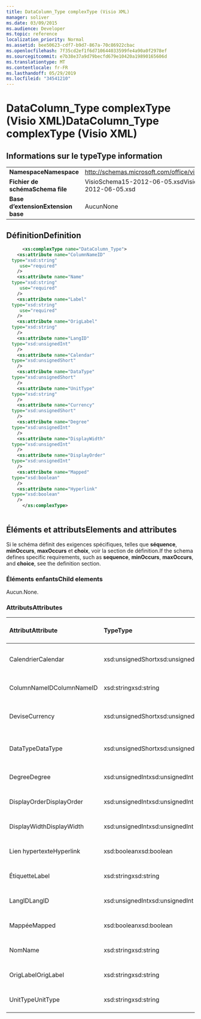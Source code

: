 ```yaml
---
title: DataColumn_Type complexType (Visio XML)
manager: soliver
ms.date: 03/09/2015
ms.audience: Developer
ms.topic: reference
localization_priority: Normal
ms.assetid: bee50623-cdf7-b9d7-867a-70c86922cbac
ms.openlocfilehash: 7f35cd2ef1f6d710644033599fe4a90a0f2978ef
ms.sourcegitcommit: e7b38e37a9d79becfd679e10420a19890165606d
ms.translationtype: MT
ms.contentlocale: fr-FR
ms.lasthandoff: 05/29/2019
ms.locfileid: "34541210"
---
```

# <a name="datacolumn_type-complextype-visio-xml"></a><span data-ttu-id="fe0f2-102">DataColumn_Type complexType (Visio XML)</span><span class="sxs-lookup"><span data-stu-id="fe0f2-102">DataColumn_Type complexType (Visio XML)</span></span>

## <a name="type-information"></a><span data-ttu-id="fe0f2-103">Informations sur le type</span><span class="sxs-lookup"><span data-stu-id="fe0f2-103">Type information</span></span>

|||
|:-----|:-----|
|<span data-ttu-id="fe0f2-104">**Namespace**</span><span class="sxs-lookup"><span data-stu-id="fe0f2-104">**Namespace**</span></span> <br/> |http://schemas.microsoft.com/office/visio/2011/1/core  <br/> |
|<span data-ttu-id="fe0f2-105">**Fichier de schéma**</span><span class="sxs-lookup"><span data-stu-id="fe0f2-105">**Schema file**</span></span> <br/> |<span data-ttu-id="fe0f2-106">VisioSchema15-2012-06-05.xsd</span><span class="sxs-lookup"><span data-stu-id="fe0f2-106">VisioSchema15-2012-06-05.xsd</span></span>  <br/> |
|<span data-ttu-id="fe0f2-107">**Base d’extension**</span><span class="sxs-lookup"><span data-stu-id="fe0f2-107">**Extension base**</span></span> <br/> |<span data-ttu-id="fe0f2-108">Aucun</span><span class="sxs-lookup"><span data-stu-id="fe0f2-108">None</span></span>  <br/> |
   
## <a name="definition"></a><span data-ttu-id="fe0f2-109">Définition</span><span class="sxs-lookup"><span data-stu-id="fe0f2-109">Definition</span></span>

```XML
      <xs:complexType name="DataColumn_Type">
    <xs:attribute name="ColumnNameID"
  type="xsd:string"
     use="required"
    />
    <xs:attribute name="Name"
  type="xsd:string"
     use="required"
    />
    <xs:attribute name="Label"
  type="xsd:string"
     use="required"
    />
    <xs:attribute name="OrigLabel"
  type="xsd:string"
    />
    <xs:attribute name="LangID"
  type="xsd:unsignedInt"
    />
    <xs:attribute name="Calendar"
  type="xsd:unsignedShort"
    />
    <xs:attribute name="DataType"
  type="xsd:unsignedShort"
    />
    <xs:attribute name="UnitType"
  type="xsd:string"
    />
    <xs:attribute name="Currency"
  type="xsd:unsignedShort"
    />
    <xs:attribute name="Degree"
  type="xsd:unsignedInt"
    />
    <xs:attribute name="DisplayWidth"
  type="xsd:unsignedInt"
    />
    <xs:attribute name="DisplayOrder"
  type="xsd:unsignedInt"
    />
    <xs:attribute name="Mapped"
  type="xsd:boolean"
    />
    <xs:attribute name="Hyperlink"
  type="xsd:boolean"
    />
      </xs:complexType>
      
```

## <a name="elements-and-attributes"></a><span data-ttu-id="fe0f2-110">Éléments et attributs</span><span class="sxs-lookup"><span data-stu-id="fe0f2-110">Elements and attributes</span></span>

<span data-ttu-id="fe0f2-111">Si le schéma définit des exigences spécifiques, telles que **séquence**, **minOccurs**, **maxOccurs** et **choix**, voir la section de définition.</span><span class="sxs-lookup"><span data-stu-id="fe0f2-111">If the schema defines specific requirements, such as **sequence**, **minOccurs**, **maxOccurs**, and **choice**, see the definition section.</span></span> 
  
### <a name="child-elements"></a><span data-ttu-id="fe0f2-112">Éléments enfants</span><span class="sxs-lookup"><span data-stu-id="fe0f2-112">Child elements</span></span>

<span data-ttu-id="fe0f2-113">Aucun.</span><span class="sxs-lookup"><span data-stu-id="fe0f2-113">None.</span></span>
  
### <a name="attributes"></a><span data-ttu-id="fe0f2-114">Attributs</span><span class="sxs-lookup"><span data-stu-id="fe0f2-114">Attributes</span></span>

|<span data-ttu-id="fe0f2-115">**Attribut**</span><span class="sxs-lookup"><span data-stu-id="fe0f2-115">**Attribute**</span></span>|<span data-ttu-id="fe0f2-116">**Type**</span><span class="sxs-lookup"><span data-stu-id="fe0f2-116">**Type**</span></span>|<span data-ttu-id="fe0f2-117">**Obligatoire**</span><span class="sxs-lookup"><span data-stu-id="fe0f2-117">**Required**</span></span>|<span data-ttu-id="fe0f2-118">**Description**</span><span class="sxs-lookup"><span data-stu-id="fe0f2-118">**Description**</span></span>|<span data-ttu-id="fe0f2-119">**Valeurs possibles**</span><span class="sxs-lookup"><span data-stu-id="fe0f2-119">**Possible values**</span></span>|
|:-----|:-----|:-----|:-----|:-----|
|<span data-ttu-id="fe0f2-120">Calendrier</span><span class="sxs-lookup"><span data-stu-id="fe0f2-120">Calendar</span></span>  <br/> |<span data-ttu-id="fe0f2-121">xsd:unsignedShort</span><span class="sxs-lookup"><span data-stu-id="fe0f2-121">xsd:unsignedShort</span></span>  <br/> |<span data-ttu-id="fe0f2-122">facultatif</span><span class="sxs-lookup"><span data-stu-id="fe0f2-122">optional</span></span>  <br/> ||<span data-ttu-id="fe0f2-123">Valeurs du type xsd:unsignedShort.</span><span class="sxs-lookup"><span data-stu-id="fe0f2-123">Values of the xsd:unsignedShort type.</span></span>  <br/> |
|<span data-ttu-id="fe0f2-124">ColumnNameID</span><span class="sxs-lookup"><span data-stu-id="fe0f2-124">ColumnNameID</span></span>  <br/> |<span data-ttu-id="fe0f2-125">xsd:string</span><span class="sxs-lookup"><span data-stu-id="fe0f2-125">xsd:string</span></span>  <br/> |<span data-ttu-id="fe0f2-126">obligatoire</span><span class="sxs-lookup"><span data-stu-id="fe0f2-126">required</span></span>  <br/> ||<span data-ttu-id="fe0f2-127">Valeurs du type xsd:string.</span><span class="sxs-lookup"><span data-stu-id="fe0f2-127">Values of the xsd:string type.</span></span>  <br/> |
|<span data-ttu-id="fe0f2-128">Devise</span><span class="sxs-lookup"><span data-stu-id="fe0f2-128">Currency</span></span>  <br/> |<span data-ttu-id="fe0f2-129">xsd:unsignedShort</span><span class="sxs-lookup"><span data-stu-id="fe0f2-129">xsd:unsignedShort</span></span>  <br/> |<span data-ttu-id="fe0f2-130">facultatif</span><span class="sxs-lookup"><span data-stu-id="fe0f2-130">optional</span></span>  <br/> ||<span data-ttu-id="fe0f2-131">Valeurs du type xsd:unsignedShort.</span><span class="sxs-lookup"><span data-stu-id="fe0f2-131">Values of the xsd:unsignedShort type.</span></span>  <br/> |
|<span data-ttu-id="fe0f2-132">DataType</span><span class="sxs-lookup"><span data-stu-id="fe0f2-132">DataType</span></span>  <br/> |<span data-ttu-id="fe0f2-133">xsd:unsignedShort</span><span class="sxs-lookup"><span data-stu-id="fe0f2-133">xsd:unsignedShort</span></span>  <br/> |<span data-ttu-id="fe0f2-134">facultatif</span><span class="sxs-lookup"><span data-stu-id="fe0f2-134">optional</span></span>  <br/> ||<span data-ttu-id="fe0f2-135">Valeurs du type xsd:unsignedShort.</span><span class="sxs-lookup"><span data-stu-id="fe0f2-135">Values of the xsd:unsignedShort type.</span></span>  <br/> |
|<span data-ttu-id="fe0f2-136">Degree</span><span class="sxs-lookup"><span data-stu-id="fe0f2-136">Degree</span></span>  <br/> |<span data-ttu-id="fe0f2-137">xsd:unsignedInt</span><span class="sxs-lookup"><span data-stu-id="fe0f2-137">xsd:unsignedInt</span></span>  <br/> |<span data-ttu-id="fe0f2-138">facultatif</span><span class="sxs-lookup"><span data-stu-id="fe0f2-138">optional</span></span>  <br/> ||<span data-ttu-id="fe0f2-139">Valeurs du type xsd:unsignedInt.</span><span class="sxs-lookup"><span data-stu-id="fe0f2-139">Values of the xsd:unsignedInt type.</span></span>  <br/> |
|<span data-ttu-id="fe0f2-140">DisplayOrder</span><span class="sxs-lookup"><span data-stu-id="fe0f2-140">DisplayOrder</span></span>  <br/> |<span data-ttu-id="fe0f2-141">xsd:unsignedInt</span><span class="sxs-lookup"><span data-stu-id="fe0f2-141">xsd:unsignedInt</span></span>  <br/> |<span data-ttu-id="fe0f2-142">facultatif</span><span class="sxs-lookup"><span data-stu-id="fe0f2-142">optional</span></span>  <br/> ||<span data-ttu-id="fe0f2-143">Valeurs du type xsd:unsignedInt.</span><span class="sxs-lookup"><span data-stu-id="fe0f2-143">Values of the xsd:unsignedInt type.</span></span>  <br/> |
|<span data-ttu-id="fe0f2-144">DisplayWidth</span><span class="sxs-lookup"><span data-stu-id="fe0f2-144">DisplayWidth</span></span>  <br/> |<span data-ttu-id="fe0f2-145">xsd:unsignedInt</span><span class="sxs-lookup"><span data-stu-id="fe0f2-145">xsd:unsignedInt</span></span>  <br/> |<span data-ttu-id="fe0f2-146">facultatif</span><span class="sxs-lookup"><span data-stu-id="fe0f2-146">optional</span></span>  <br/> ||<span data-ttu-id="fe0f2-147">Valeurs du type xsd:unsignedInt.</span><span class="sxs-lookup"><span data-stu-id="fe0f2-147">Values of the xsd:unsignedInt type.</span></span>  <br/> |
|<span data-ttu-id="fe0f2-148">Lien hypertexte</span><span class="sxs-lookup"><span data-stu-id="fe0f2-148">Hyperlink</span></span>  <br/> |<span data-ttu-id="fe0f2-149">xsd:boolean</span><span class="sxs-lookup"><span data-stu-id="fe0f2-149">xsd:boolean</span></span>  <br/> |<span data-ttu-id="fe0f2-150">facultatif</span><span class="sxs-lookup"><span data-stu-id="fe0f2-150">optional</span></span>  <br/> ||<span data-ttu-id="fe0f2-151">Valeurs du type xsd:boolean.</span><span class="sxs-lookup"><span data-stu-id="fe0f2-151">Values of the xsd:boolean type.</span></span>  <br/> |
|<span data-ttu-id="fe0f2-152">Étiquette</span><span class="sxs-lookup"><span data-stu-id="fe0f2-152">Label</span></span>  <br/> |<span data-ttu-id="fe0f2-153">xsd:string</span><span class="sxs-lookup"><span data-stu-id="fe0f2-153">xsd:string</span></span>  <br/> |<span data-ttu-id="fe0f2-154">obligatoire</span><span class="sxs-lookup"><span data-stu-id="fe0f2-154">required</span></span>  <br/> ||<span data-ttu-id="fe0f2-155">Valeurs du type xsd:string.</span><span class="sxs-lookup"><span data-stu-id="fe0f2-155">Values of the xsd:string type.</span></span>  <br/> |
|<span data-ttu-id="fe0f2-156">LangID</span><span class="sxs-lookup"><span data-stu-id="fe0f2-156">LangID</span></span>  <br/> |<span data-ttu-id="fe0f2-157">xsd:unsignedInt</span><span class="sxs-lookup"><span data-stu-id="fe0f2-157">xsd:unsignedInt</span></span>  <br/> |<span data-ttu-id="fe0f2-158">facultatif</span><span class="sxs-lookup"><span data-stu-id="fe0f2-158">optional</span></span>  <br/> ||<span data-ttu-id="fe0f2-159">Valeurs du type xsd:unsignedInt.</span><span class="sxs-lookup"><span data-stu-id="fe0f2-159">Values of the xsd:unsignedInt type.</span></span>  <br/> |
|<span data-ttu-id="fe0f2-160">Mappée</span><span class="sxs-lookup"><span data-stu-id="fe0f2-160">Mapped</span></span>  <br/> |<span data-ttu-id="fe0f2-161">xsd:boolean</span><span class="sxs-lookup"><span data-stu-id="fe0f2-161">xsd:boolean</span></span>  <br/> |<span data-ttu-id="fe0f2-162">facultatif</span><span class="sxs-lookup"><span data-stu-id="fe0f2-162">optional</span></span>  <br/> ||<span data-ttu-id="fe0f2-163">Valeurs du type xsd:boolean.</span><span class="sxs-lookup"><span data-stu-id="fe0f2-163">Values of the xsd:boolean type.</span></span>  <br/> |
|<span data-ttu-id="fe0f2-164">Nom</span><span class="sxs-lookup"><span data-stu-id="fe0f2-164">Name</span></span>  <br/> |<span data-ttu-id="fe0f2-165">xsd:string</span><span class="sxs-lookup"><span data-stu-id="fe0f2-165">xsd:string</span></span>  <br/> |<span data-ttu-id="fe0f2-166">obligatoire</span><span class="sxs-lookup"><span data-stu-id="fe0f2-166">required</span></span>  <br/> ||<span data-ttu-id="fe0f2-167">Valeurs du type xsd:string.</span><span class="sxs-lookup"><span data-stu-id="fe0f2-167">Values of the xsd:string type.</span></span>  <br/> |
|<span data-ttu-id="fe0f2-168">OrigLabel</span><span class="sxs-lookup"><span data-stu-id="fe0f2-168">OrigLabel</span></span>  <br/> |<span data-ttu-id="fe0f2-169">xsd:string</span><span class="sxs-lookup"><span data-stu-id="fe0f2-169">xsd:string</span></span>  <br/> |<span data-ttu-id="fe0f2-170">facultatif</span><span class="sxs-lookup"><span data-stu-id="fe0f2-170">optional</span></span>  <br/> ||<span data-ttu-id="fe0f2-171">Valeurs du type xsd:string.</span><span class="sxs-lookup"><span data-stu-id="fe0f2-171">Values of the xsd:string type.</span></span>  <br/> |
|<span data-ttu-id="fe0f2-172">UnitType</span><span class="sxs-lookup"><span data-stu-id="fe0f2-172">UnitType</span></span>  <br/> |<span data-ttu-id="fe0f2-173">xsd:string</span><span class="sxs-lookup"><span data-stu-id="fe0f2-173">xsd:string</span></span>  <br/> |<span data-ttu-id="fe0f2-174">facultatif</span><span class="sxs-lookup"><span data-stu-id="fe0f2-174">optional</span></span>  <br/> ||<span data-ttu-id="fe0f2-175">Valeurs du type xsd:string.</span><span class="sxs-lookup"><span data-stu-id="fe0f2-175">Values of the xsd:string type.</span></span>  <br/> |
   

